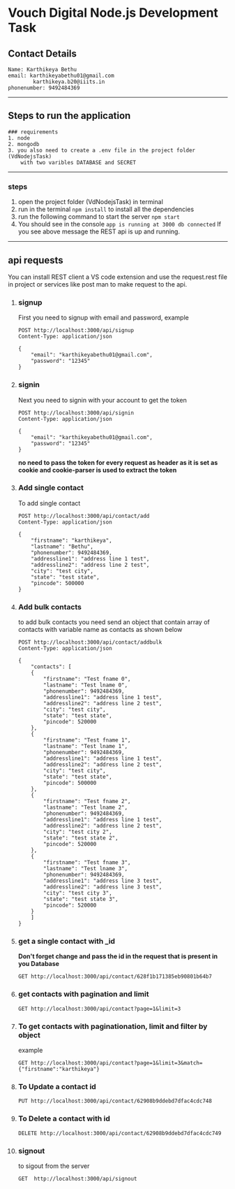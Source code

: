 # Vouch Digital Node.js Development Task

## Contact Details

    Name: Karthikeya Bethu
    email: karthikeyabethu01@gmail.com
            karthikeya.b20@iiits.in
    phonenumber: 9492484369

---

## Steps to run the application

    ### requirements
    1. node
    2. mongodb
    3. you also need to create a .env file in the project folder (VdNodejsTask)
        with two varibles DATABASE and SECRET

---

### steps

1. open the project folder (VdNodejsTask) in terminal
2. run in the terminal
   `npm install`
   to install all the dependencies
3. run the following command to start the server
   `npm start`
4. You should see in the console
   ` app is running at 3000 db connected `
   If you see above message the REST api is up and running.

---

## api requests

You can install REST client a VS code extension and use the request.rest file in project or services like post man to make request to the api.

1. ### signup

   First you need to signup with email and password, example

   ```
   POST http://localhost:3000/api/signup
   Content-Type: application/json

   {
       "email": "karthikeyabethu01@gmail.com",
       "password": "12345"
   }
   ```

2. ### signin

   Next you need to signin with your account to get the token

   ```
   POST http://localhost:3000/api/signin
   Content-Type: application/json

   {
       "email": "karthikeyabethu01@gmail.com",
       "password": "12345"
   }
   ```

   **no need to pass the token for every request as header as it is set as cookie and cookie-parser is used to extract the token**

3. ### Add single contact

   To add single contact

   ```
   POST http://localhost:3000/api/contact/add
   Content-Type: application/json

   {
       "firstname": "karthikeya",
       "lastname": "Bethu",
       "phonenumber": 9492484369,
       "addressline1": "address line 1 test",
       "addressline2": "address line 2 test",
       "city": "test city",
       "state": "test state",
       "pincode": 500000
   }
   ```

4. ### Add bulk contacts

   to add bulk contacts you need send an object that contain array of contacts with variable name as contacts as shown below

   ```
   POST http://localhost:3000/api/contact/addbulk
   Content-Type: application/json

   {
       "contacts": [
       {
           "firstname": "Test fname 0",
           "lastname": "Test lname 0",
           "phonenumber": 9492484369,
           "addressline1": "address line 1 test",
           "addressline2": "address line 2 test",
           "city": "test city",
           "state": "test state",
           "pincode": 520000
       },
       {
           "firstname": "Test fname 1",
           "lastname": "Test lname 1",
           "phonenumber": 9492484369,
           "addressline1": "address line 1 test",
           "addressline2": "address line 2 test",
           "city": "test city",
           "state": "test state",
           "pincode": 500000
       },
       {
           "firstname": "Test fname 2",
           "lastname": "Test lname 2",
           "phonenumber": 9492484369,
           "addressline1": "address line 1 test",
           "addressline2": "address line 2 test",
           "city": "test city 2",
           "state": "test state 2",
           "pincode": 520000
       },
       {
           "firstname": "Test fname 3",
           "lastname": "Test lname 3",
           "phonenumber": 9492484369,
           "addressline1": "address line 3 test",
           "addressline2": "address line 3 test",
           "city": "test city 3",
           "state": "test state 3",
           "pincode": 520000
       }
       ]
   }
   ```

5. ### get a single contact with \_id

   **Don't forget change and pass the id in the request that is present in you Database**

   ```
   GET http://localhost:3000/api/contact/628f1b171385eb90801b64b7
   ```

6. ### get contacts with pagination and limit

   ```
   GET http://localhost:3000/api/contact?page=1&limit=3
   ```

7. ### To get contacts with paginationation, limit and filter by object

   example

   ```
   GET http://localhost:3000/api/contact?page=1&limit=3&match={"firstname":"karthikeya"}

   ```

8. ### To Update a contact id

   ```
   PUT http://localhost:3000/api/contact/62908b9ddebd7dfac4cdc748
   ```

9. ### To Delete a contact with id

   ```
   DELETE http://localhost:3000/api/contact/62908b9ddebd7dfac4cdc749
   ```

10. ### signout

    to sigout from the server

    ```
    GET  http://localhost:3000/api/signout
    ```
